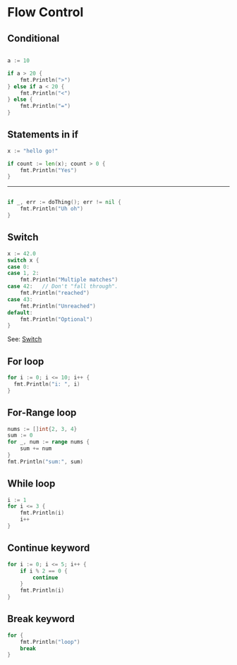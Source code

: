 # Flow Control

## Conditional

```go

a := 10

if a > 20 {
    fmt.Println(">")
} else if a < 20 {
    fmt.Println("<")
} else {
    fmt.Println("=")
}
```

## Statements in if

```go
x := "hello go!"

if count := len(x); count > 0 {
    fmt.Println("Yes")
}

```

---

```go

if _, err := doThing(); err != nil {
    fmt.Println("Uh oh")
}
```

## Switch

```go
x := 42.0
switch x {
case 0:
case 1, 2:
    fmt.Println("Multiple matches")
case 42:   // Don't "fall through".
    fmt.Println("reached")
case 43:
    fmt.Println("Unreached")
default:
    fmt.Println("Optional")
}
```

See: [Switch](https://github.com/golang/go/wiki/Switch)

## For loop

```go
for i := 0; i <= 10; i++ {
  fmt.Println("i: ", i)
}
```

## For-Range loop

```go
nums := []int{2, 3, 4}
sum := 0
for _, num := range nums {
    sum += num
}
fmt.Println("sum:", sum)
```

## While loop

```go
i := 1
for i <= 3 {
    fmt.Println(i)
    i++
}
```

## Continue keyword

```go
for i := 0; i <= 5; i++ {
    if i % 2 == 0 {
        continue
    }
    fmt.Println(i)
}
```

## Break keyword

```go
for {
    fmt.Println("loop")
    break
}
```
